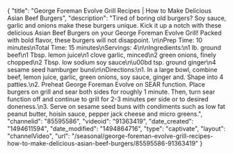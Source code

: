 {
    "title": "George Foreman Evolve Grill Recipes | How to Make Delicious Asian Beef Burgers",
    "description": "Tired of boring old burgers? Soy sauce, garlic and onions make these burgers unique. Kick it up a notch with these delicious Asian Beef Burgers on your George Foreman Evolve Grill! Packed with bold flavor, these burgers will not disappoint. \n\nPrep Time: 10 minutes\nTotal Time: 15 minutes\nServings: 4\n\nIngredients:\n1 lb. ground beef\n1 Tbsp. lemon juice\n1 clove garlic, minced\n2 green onions, finely chopped\n2 Tbsp. low sodium soy sauce\n\u00bd tsp. ground ginger\n4 sesame seed hamburger buns\n\nDirections:\n1. In a large bowl, combine beef, lemon juice, garlic, green onions, soy sauce, ginger and. Shape into 4 patties.\n2. Preheat George Foreman Evolve on SEAR function. Place burgers on grill and sear both sides for roughly 1 minute. Then, turn sear function off and continue to grill for 2-3 minutes per side or to desired doneness.\n3. Serve on sesame seed buns with condiments such as low fat peanut butter, hoisin sauce, pepper jack cheese and micro greens.",
    "channelid": "85595586",
    "videoid": "91363419",
    "date_created": "1494611594",
    "date_modified": "1494864716",
    "type": "captivate",
    "layout": "channelVideo",
    "url": "\/seasonal\/george-foreman-evolve-grill-recipes-how-to-make-delicious-asian-beef-burgers\/85595586-91363419"
}